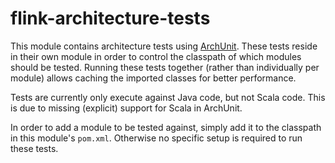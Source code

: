 # flink-architecture-tests

This module contains architecture tests using [ArchUnit](https://www.archunit.org/). These tests 
reside in their own module in order to control the classpath of which modules should be tested.
Running these tests together (rather than individually per module) allows caching the imported
classes for better performance.

Tests are currently only execute against Java code, but not Scala code. This is due to missing 
(explicit) support for Scala in ArchUnit.

In order to add a module to be tested against, simply add it to the classpath in this module's 
`pom.xml`. Otherwise no specific setup is required to run these tests.
